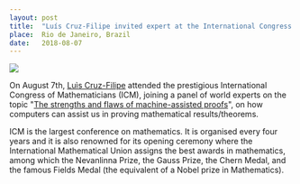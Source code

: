 ```yaml
---
layout: post
title:  "Luís Cruz-Filipe invited expert at the International Congress of Mathematicians"
place:  Rio de Janeiro, Brazil
date:   2018-08-07
---
```

<img class="img-fluid mx-auto d-block" src="/images/posts/luis_icm.jpg">

On August 7th, [Luìs Cruz-Filipe](/people.html#lcf) attended the prestigious International Congress of Mathematicians (ICM), joining a panel of world experts on the topic "[The strengths and flaws of machine-assisted proofs](http://www.icm2018.org/wp/2018/08/07/the-strengths-and-flaws-of-machine-assisted-proofs/)", on how computers can assist us in proving mathematical results/theorems. 

ICM is the largest conference on mathematics. It is organised every four years and it is also renowned for its opening ceremony where the International Mathematical Union assigns the best awards in mathematics, among which the Nevanlinna Prize, the Gauss Prize, the Chern Medal, and the famous Fields Medal (the equivalent of a Nobel prize in Mathematics).
